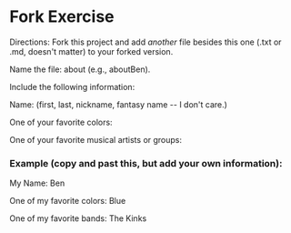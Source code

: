 # Fork Exercise

Directions: Fork this project and add *another* file besides this one (.txt or .md, doesn't matter) to your forked version. 

Name the file: about<Name> (e.g., aboutBen).

Include the following information:

Name: <your name> (first, last, nickname, fantasy name -- I don't care.)

One of your favorite colors:

One of your favorite musical artists or groups:

### Example (copy and past this, but add your own information):
My Name: Ben

One of my favorite colors: Blue

One of my favorite bands: The Kinks
